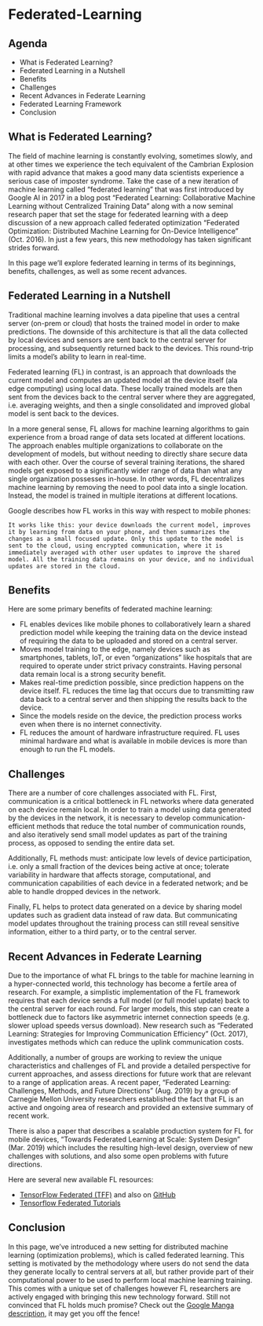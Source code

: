 # Federated-Learning

## Agenda

- What is Federated Learning?
- Federated Learning in a Nutshell
- Benefits
- Challenges
- Recent Advances in Federate Learning
- Federated Learning Framework
- Conclusion

## What is Federated Learning?

The field of machine learning is constantly evolving, sometimes slowly, and at other times we experience the tech equivalent of the Cambrian Explosion with rapid advance that makes a good many data scientists experience a serious case of imposter syndrome. Take the case of a new iteration of machine learning called “federated learning” that was first introduced by Google AI in 2017 in a blog post “Federated Learning: Collaborative Machine Learning without Centralized Training Data” along with a now seminal research paper that set the stage for federated learning with a deep discussion of a new approach called federated optimization “Federated Optimization: Distributed Machine Learning for On-Device Intelligence” (Oct. 2016). In just a few years, this new methodology has taken significant strides forward.

In this page we’ll explore federated learning in terms of its beginnings, benefits, challenges, as well as some recent advances.

## Federated Learning in a Nutshell

Traditional machine learning involves a data pipeline that uses a central server (on-prem or cloud) that hosts the trained model in order to make predictions. The downside of this architecture is that all the data collected by local devices and sensors are sent back to the central server for processing, and subsequently returned back to the devices. This round-trip limits a model’s ability to learn in real-time.

Federated learning (FL) in contrast, is an approach that downloads the current model and computes an updated model at the device itself (ala edge computing) using local data. These locally trained models are then sent from the devices back to the central server where they are aggregated, i.e. averaging weights, and then a single consolidated and improved global model is sent back to the devices.


In a more general sense, FL allows for machine learning algorithms to gain experience from a broad range of data sets located at different locations. The approach enables multiple organizations to collaborate on the development of models, but without needing to directly share secure data with each other. Over the course of several training iterations, the shared models get exposed to a significantly wider range of data than what any single organization possesses in-house. In other words, FL decentralizes machine learning by removing the need to pool data into a single location. Instead, the model is trained in multiple iterations at different locations.

Google describes how FL works in this way with respect to mobile phones:

```It works like this: your device downloads the current model, improves it by learning from data on your phone, and then summarizes the changes as a small focused update. Only this update to the model is sent to the cloud, using encrypted communication, where it is immediately averaged with other user updates to improve the shared model. All the training data remains on your device, and no individual updates are stored in the cloud.```

## Benefits

Here are some primary benefits of federated machine learning:

- FL enables devices like mobile phones to collaboratively learn a shared prediction model while keeping the training data on the device instead of requiring the data to be uploaded and stored on a central server.
- Moves model training to the edge, namely devices such as smartphones, tablets, IoT, or even “organizations” like hospitals that are required to operate under strict privacy constraints. Having personal data remain local is a strong security benefit.
- Makes real-time prediction possible, since prediction happens on the device itself. FL reduces the time lag that occurs due to transmitting raw data back to a central server and then shipping the results back to the device.
- Since the models reside on the device, the prediction process works even when there is no internet connectivity.
- FL reduces the amount of hardware infrastructure required. FL uses minimal hardware and what is available in mobile devices is more than enough to run the FL models.

## Challenges

There are a number of core challenges associated with FL. First, communication is a critical bottleneck in FL networks where data generated on each device remain local. In order to train a model using data generated by the devices in the network, it is necessary to develop communication-efficient methods that reduce the total number of communication rounds, and also iteratively send small model updates as part of the training process, as opposed to sending the entire data set.

Additionally, FL methods must: anticipate low levels of device participation, i.e. only a small fraction of the devices being active at once; tolerate variability in hardware that affects storage, computational, and communication capabilities of each device in a federated network; and be able to handle dropped devices in the network.

Finally, FL helps to protect data generated on a device by sharing model updates such as gradient data instead of raw data. But communicating model updates throughout the training process can still reveal sensitive information, either to a third party, or to the central server.

## Recent Advances in Federate Learning

Due to the importance of what FL brings to the table for machine learning in a hyper-connected world, this technology has become a fertile area of research. For example, a simplistic implementation of the FL framework requires that each device sends a full model (or full model update) back to the central server for each round. For larger models, this step can create a bottleneck due to factors like asymmetric internet connection speeds (e.g. slower upload speeds versus download). New research such as “Federated Learning: Strategies for Improving Communication Efficiency” (Oct. 2017), investigates methods which can reduce the uplink communication costs.

Additionally, a number of groups are working to review the unique characteristics and challenges of FL and provide a detailed perspective for current approaches, and assess directions for future work that are relevant to a range of application areas. A recent paper, “Federated Learning: Challenges, Methods, and Future Directions” (Aug. 2019) by a group of Carnegie Mellon University researchers established the fact that FL is an active and ongoing area of research and provided an extensive summary of recent work.

There is also a paper that describes a scalable production system for FL for mobile devices, “Towards Federated Learning at Scale: System Design” (Mar. 2019) which includes the resulting high-level design, overview of new challenges with solutions, and also some open problems with future directions.

Here are several new available FL resources:
- [TensorFlow Federated (TFF)](https://www.tensorflow.org/federated) and also on [GitHub](https://github.com/tensorflow/federated)
- [Tensorflow Federated Tutorials](https://federated.withgoogle.com/)

## Conclusion

In this page, we’ve introduced a new setting for distributed machine learning (optimization problems), which is called federated learning. This setting is motivated by the methodology where users do not send the data they generate locally to central servers at all, but rather provide part of their computational power to be used to perform local machine learning training. This comes with a unique set of challenges however FL researchers are actively engaged with bringing this new technology forward. Still not convinced that FL holds much promise? Check out the [Google Manga description](https://federated.withgoogle.com/), it may get you off the fence!



